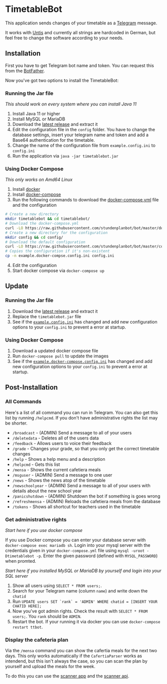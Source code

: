 # TimetableBot

This application sends changes of your timetable as a [Telegram](https://telegram.org/) message.

It works with [Untis](https://www.untis.at) and currently all strings are hardcoded in German, 
but feel free to change the software according to your needs.

## Installation

First you have to get Telegram bot name and token.
You can request this from the [BotFather](https://core.telegram.org/bots#3-how-do-i-create-a-bot).

Now you've got two options to install the TimetableBot:

### Running the Jar file

*This should work on every system where you can install Java 11*

1. Install Java 11 or higher
2. Install MySQL or MariaDB
3. Download the [latest release](https://github.com/timetablebot/bot/releases) and extract it
4. Edit the configuration file in the `config` folder. You have to change the database settings, 
insert your telegram name and token and add a Base64 authentication for the timetable.
5. Change the name of the configuration file from `example.config.ini` to `config.ini`
6. Run the application via `java -jar timetablebot.jar`

### Using Docker Compose

*This only works on Amd64 Linux*

1. Install [docker](https://docs.docker.com/install/linux/docker-ce/debian/)
2. Install [docker-compose](https://docs.docker.com/compose/install/)
3. Run the following commands to download the [docker-compose.yml](https://raw.githubusercontent.com/timetablebot/bot/master/docker-compose.yml) file and the configuration
```bash
# Create a new directory 
mkdir timetablebot && cd timetablebot/
# Download the docker-compose.yml
curl -LO https://raw.githubusercontent.com/stundenplanbot/bot/master/docker-compose.yml
# Create a new directory for the configuration
mkdir config && cd config/
# Download the default configuration
curl -LO https://raw.githubusercontent.com/stundenplanbot/bot/master/config/example.docker-compse.config.ini
# Copies the configuration if it's non-existent
cp -n example.docker-compse.config.ini config.ini
```
4. Edit the configuration 
5. Start docker compose via `docker-compose up`

## Update

### Running the Jar file

1. Download the [latest release](https://github.com/timetablebot/bot/releases) and extract it
2. Replace the `timetablebot.jar` file
3. See if the [`example.config.ini`](https://github.com/timetablebot/bot/blob/master/config/example.config.ini) has changed and add new configuration options 
to your `config.ini` to prevent a error at startup.

### Using Docker Compose

1. Download a updated docker compose file
1. Run `docker-compose pull` to update the images
2. See if the [`example.docker-compose.config.ini`](https://github.com/timetablebot/bot/blob/master/config/example.docker-compse.config.ini) has changed and add new configuration options 
to your `config.ini` to prevent a error at startup.

## Post-Installation

### All Commands

Here's a list of all command you can run in Telegram.
You can also get this list by running `/helpcmd`.
If you don't have administrative rights the list may be shorter.

* `/broadcast` - (ADMIN) Send a message to all of your users
* `/deletedata` - Deletes all of the users data
* `/feedback` - Allows users to voice their feedback
* `/grade` - Changes your grade, so that you only get the correct timetable changes
* `/help` - Shows a help menu and a description
* `/helpcmd` - Gets this list
* `/mensa` - Shows the current cafetiera meals
* `/msguser` - (ADMIN) Send a message to one user
* `/news` - Shows the news atop of the timetable 
* `/newschoolyear` - (ADMIN) Send a message to all of your users with details about the new school year
* `/panicshutdown` - (ADMIN) Shutdown the bot if something is goes wrong
* `/refreshmensa` - (ADMIN) Reloads the cafetiera meals from the database
* `/tokens` - Shows all shortcut for teachers used in the timetable


### Get administrative rights

*Start here if you use docker compose*

If you use Docker compose you can enter your database server with `docker-compose exec mariadb sh`.
Login into your mysql server with the credentials given in your `docker-compose.yml` file using
`mysql -uroot -Dtimetablebot -p`. Enter the given password (defined with `MYSQL_PASSWORD`) when promted. 

*Start here if you installed MySQL or MariaDB by yourself and login into your SQL server*
1. Show all users using `SELECT * FROM users;`. 
2. Search for your Telegram name (column `name`) and write down the `chatid`
3. Run ``UPDATE users SET `rank` = 'ADMIN' WHERE chatid = [INSERT YOUR CHATID HERE];``
4. Now you've got admin rights. Check the result with `SELECT * FROM users;`. You `rank` should be `ADMIN`.
5. Restart the bot. If your running it via docker you can use `docker-compose restart ttbot`.


### Display the cafeteria plan

Via the `/mensa` command you can show the cafertia meals for the next two days.
This only works automatically if the `CafertiaParser` works as intendend, 
but this isn't always the case, 
so you can scan the plan by yourself and upload the meals for the week.

To do this you can use the [scanner app](https://github.com/timetablebot/scanner) 
and the [scanner api](https://github.com/timetablebot/scanner_api).